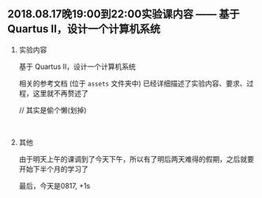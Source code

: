 ##	2018.08.17晚19:00到22:00实验课内容 —— 基于 Quartus II，设计一个计算机系统

1.	实验内容

	基于 Quartus II，设计一个计算机系统

	相关的参考文档 (位于 `assets` 文件夹中) 已经详细描述了实验内容、要求、过程，这里就不再赘述了

	// 其实是偷个懒(划掉)

	<br>

2.	其他

	由于明天上午的课调到了今天下午，所以有了明后两天难得的假期，之后就要开始下半个月的学习了

	最后，今天是0817, +1s